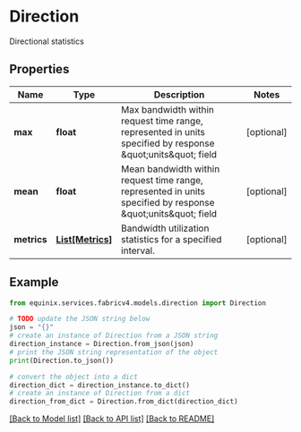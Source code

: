 # Direction

Directional statistics

## Properties

Name | Type | Description | Notes
------------ | ------------- | ------------- | -------------
**max** | **float** | Max bandwidth within request time range, represented in units specified by response \&quot;units\&quot; field | [optional] 
**mean** | **float** | Mean bandwidth within request time range, represented in units specified by response \&quot;units\&quot; field | [optional] 
**metrics** | [**List[Metrics]**](Metrics.md) | Bandwidth utilization statistics for a specified interval. | [optional] 

## Example

```python
from equinix.services.fabricv4.models.direction import Direction

# TODO update the JSON string below
json = "{}"
# create an instance of Direction from a JSON string
direction_instance = Direction.from_json(json)
# print the JSON string representation of the object
print(Direction.to_json())

# convert the object into a dict
direction_dict = direction_instance.to_dict()
# create an instance of Direction from a dict
direction_from_dict = Direction.from_dict(direction_dict)
```
[[Back to Model list]](../README.md#documentation-for-models) [[Back to API list]](../README.md#documentation-for-api-endpoints) [[Back to README]](../README.md)


